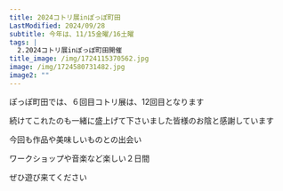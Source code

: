 ```yaml
---
title: 2024コトリ展inぽっぽ町田
LastModified: 2024/09/28
subtitle: 今年は、11/15金曜/16土曜
tags: |
  2.2024コトリ展inぽっぽ町田開催
title_image: /img/1724115370562.jpg
image: /img/1724580731482.jpg
image2: ""
---
```

ぽっぽ町田﻿では、６回目コトリ展は、12回目となります

続けてこれたのも﻿一緒に盛上げて下さいました皆様のお陰と感謝しています

今回も﻿作品や美味しいものとの出会い

ワークショップや音楽など楽しい２日間

ぜひ﻿遊び来てください
